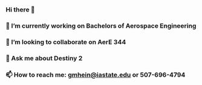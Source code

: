 ### Hi there 👋
### 🔭 I’m currently working on Bachelors of Aerospace Engineering
### 👯 I’m looking to collaborate on AerE 344
### 💬 Ask me about Destiny 2
### 📫 How to reach me: gmhein@iastate.edu or 507-696-4794
